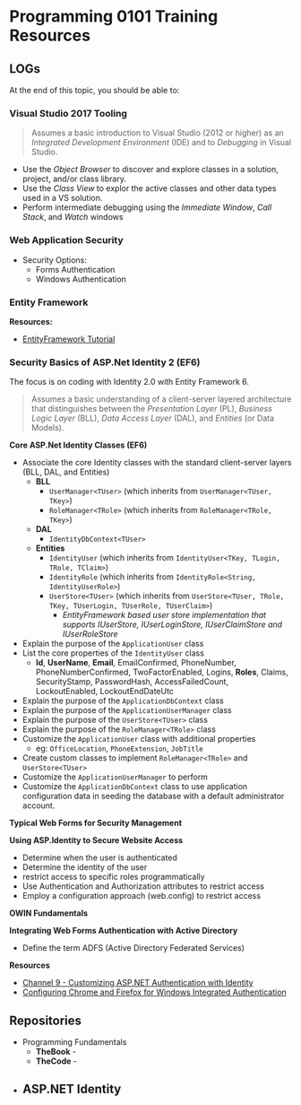 # Programming 0101 Training Resources

## LOGs

At the end of this topic, you should be able to:

### Visual Studio 2017 Tooling

> Assumes a basic introduction to Visual Studio (2012 or higher) as an *Integrated Development Environment* (IDE) and to *Debugging* in Visual Studio.

- Use the *Object Browser* to discover and explore classes in a solution, project, and/or class library.
- Use the *Class View* to explor the active classes and other data types used in a VS solution.
- Perform intermediate debugging using the *Immediate Window*, *Call Stack*, and *Watch* windows

### Web Application Security

- Security Options:
  - Forms Authentication
  - Windows Authentication

### Entity Framework

**Resources:**

- [EntityFramework Tutorial](http://www.entityframeworktutorial.net/)


### Security Basics of ASP.Net Identity 2 (EF6)

The focus is on coding with Identity 2.0 with Entity Framework 6.

> Assumes a basic understanding of a client-server layered architecture that distinguishes between the *Presentation Layer* (PL), *Business Logic Layer* (BLL), *Data Access Layer* (DAL), and *Entities* (or Data Models).

**Core ASP.Net Identity Classes (EF6)**

- Associate the core Identity classes with the standard client-server layers (BLL, DAL, and Entities)
  - **BLL**
    - `UserManager<TUser>` (which inherits from `UserManager<TUser, TKey>`)
    - `RoleManager<TRole>` (which inherits from `RoleManager<TRole, TKey>`)
  - **DAL**
    - `IdentityDbContext<TUser>`
  - **Entities**
    - `IdentityUser` (which inherits from `IdentityUser<TKey, TLogin, TRole, TClaim>`)
    - `IdentityRole` (which inherits from `IdentityRole<String, IdentityUserRole>`)
    - `UserStore<TUser>` (which inherits from `UserStore<TUser, TRole, TKey, TUserLogin, TUserRole, TUserClaim>`)
      - *EntityFramework based user store implementation that supports IUserStore, IUserLoginStore, IUserClaimStore and IUserRoleStore*
- Explain the purpose of the `ApplicationUser` class
- List the core properties of the `IdentityUser` class
  - **Id**, **UserName**, **Email**, EmailConfirmed, PhoneNumber, PhoneNumberConfirmed, TwoFactorEnabled, Logins, **Roles**, Claims, SecurityStamp, PasswordHash, AccessFailedCount, LockoutEnabled, LockoutEndDateUtc
- Explain the purpose of the `ApplicationDbContext` class
- Explain the purpose of the `ApplicationUserManager` class
- Explain the purpose of the `UserStore<TUser>` class
- Explain the purpose of the `RoleManager<TRole>` class
- Customize the `ApplicationUser` class with additional properties
  - eg: `OfficeLocation`, `PhoneExtension`, `JobTitle`
- Create custom classes to implement `RoleManager<TRole>` and `UserStore<TUser>`
- Customize the `ApplicationUserManager` to perform 
- Customize the `ApplicationDbContext` class to use application configuration data in seeding the database with a default administrator account.

**Typical Web Forms for Security Management**


**Using ASP.Identity to Secure Website Access**

- Determine when the user is authenticated
- Determine the identity of the user
- restrict access to specific roles programmatically
- Use Authentication and Authorization attributes to restrict access
- Employ a configuration approach (web.config) to restrict access

**OWIN Fundamentals**


**Integrating Web Forms Authentication with Active Directory**

- Define the term ADFS (Active Directory Federated Services)

**Resources**

- [Channel 9 - Customizing ASP.NET Authentication with Identity](https://channel9.msdn.com/Series/Customizing-ASPNET-Authentication-with-Identity)
- [Configuring Chrome and Firefox for Windows Integrated Authentication](https://specopssoft.com/configuring-chrome-and-firefox-for-windows-integrated-authentication/)

## Repositories

- Programming Fundamentals
  - **TheBook** - 
  - **TheCode** - 
- ASP.NET Identity
  - 
